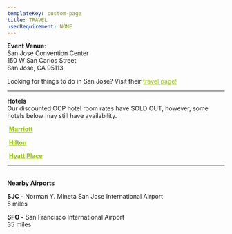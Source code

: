 ```yaml
---
templateKey: custom-page
title: TRAVEL
userRequirement: NONE
---
```

**Event Venue**: \
San Jose Convention Center\
150 W San Carlos Street\
San Jose, CA 95113

Looking for things to do in San Jose? Visit their <a href="https://www.sanjose.org/things-to-do" target ="_blank" style="color:#94C400">travel page!</a>

- - -

**Hotels**\
Our discounted OCP hotel room rates have SOLD OUT, however, some hotels below may still have availability. 

 <a href="https://www.marriott.com/en-us/hotels/sjcsj-san-jose-marriott/overview/?scid=f2ae0541-1279-4f24-b197-a979c79310b0" target ="_blank" style="color:#94c400">**Marriott**</a>

 <a href="https://www.hilton.com/en/hotels/sjcshhf-hilton-san-jose/?SEO_id=GMB-AMER-HH-SJCSHHF&y_source=1_MTIyMDg2MC03MTUtbG9jYXRpb24ud2Vic2l0ZQ=" target ="_blank" style="color:#94c400">**Hilton**</a>

 <a href="https://www.hyatt.com/en-US/hotel/california/hyatt-place-san-jose-downtown/sjczj" target ="_blank" style="color:#94c400">**Hyatt Place</a>**

- - -

\
**Nearby Airports**

**SJC -** Norman Y. Mineta San Jose International Airport\
5 miles

**SFO -** San Francisco International Airport \
35 miles